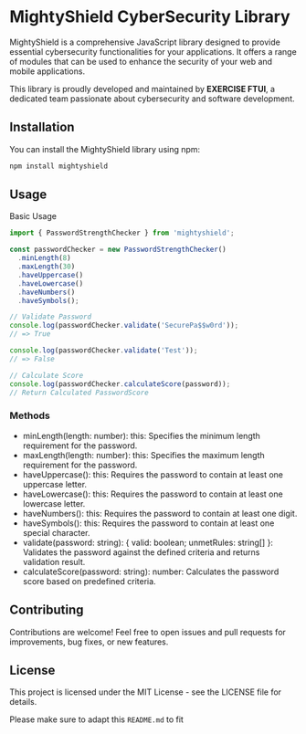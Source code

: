 # MightyShield CyberSecurity Library

MightyShield is a comprehensive JavaScript library designed to provide essential cybersecurity functionalities for your applications. It offers a range of modules that can be used to enhance the security of your web and mobile applications.

This library is proudly developed and maintained by **EXERCISE FTUI**, a dedicated team passionate about cybersecurity and software development.

## Installation

You can install the MightyShield library using npm:

```bash
npm install mightyshield
```
## Usage
Basic Usage
```javascript
import { PasswordStrengthChecker } from 'mightyshield';

const passwordChecker = new PasswordStrengthChecker()
  .minLength(8)
  .maxLength(30)
  .haveUppercase()
  .haveLowercase()
  .haveNumbers()
  .haveSymbols();

// Validate Password
console.log(passwordChecker.validate('SecurePa$$w0rd'));
// => True

console.log(passwordChecker.validate('Test'));
// => False

// Calculate Score
console.log(passwordChecker.calculateScore(password));
// Return Calculated PasswordScore
```

### Methods
- minLength(length: number): this: Specifies the minimum length requirement for the password.
- maxLength(length: number): this: Specifies the maximum length requirement for the password.
- haveUppercase(): this: Requires the password to contain at least one uppercase letter.
- haveLowercase(): this: Requires the password to contain at least one lowercase letter.
- haveNumbers(): this: Requires the password to contain at least one digit.
- haveSymbols(): this: Requires the password to contain at least one special character.
- validate(password: string): { valid: boolean; unmetRules: string[] }: Validates the password against the defined criteria and returns validation result.
- calculateScore(password: string): number: Calculates the password score based on predefined criteria.

## Contributing
Contributions are welcome! Feel free to open issues and pull requests for improvements, bug fixes, or new features.

## License
This project is licensed under the MIT License - see the LICENSE file for details.


Please make sure to adapt this `README.md` to fit 